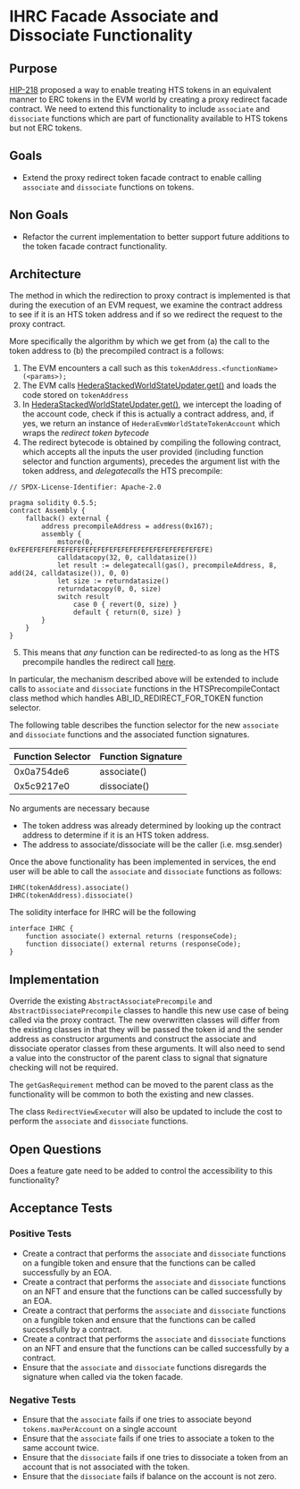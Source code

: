 # IHRC Facade Associate and Dissociate Functionality

## Purpose

[HIP-218](https://hips.hedera.com/hip/hip-218) proposed a way to enable treating HTS tokens in an equivalent manner
to ERC tokens in the EVM world by creating a proxy redirect facade contract.  We need to extend 
this functionality to include `associate` and `dissociate` functions which are part of functionality available to HTS tokens
but not ERC tokens.

## Goals

- Extend the proxy redirect token facade contract to enable calling `associate` and `dissociate` functions on tokens.

## Non Goals

- Refactor the current implementation to better support future additions to the token facade contract functionality.

## Architecture

The method in which the redirection to proxy contract is implemented is that during the execution of an EVM request, we examine the contract address to see
if it is an HTS token address and if so we redirect the request to the proxy contract.  

More specifically the algorithm by which we get from (a) the call to the token address to (b) the precompiled contract is a follows:
1. The EVM encounters a call such as this `tokenAddress.<functionName>(<params>);`
2. The EVM calls [HederaStackedWorldStateUpdater.get()](https://github.com/hashgraph/hedera-services/blob/29e49604eff059c6bc0c0a4dd2a738f194b32c04/hedera-node/hedera-mono-service/src/main/java/com/hedera/node/app/service/mono/store/contracts/HederaStackedWorldStateUpdater.java#L202) and loads the code stored on `tokenAddress`
3. In [HederaStackedWorldStateUpdater.get()](https://github.com/hashgraph/hedera-services/blob/29e49604eff059c6bc0c0a4dd2a738f194b32c04/hedera-node/hedera-mono-service/src/main/java/com/hedera/node/app/service/mono/store/contracts/HederaStackedWorldStateUpdater.java#L202), we intercept the loading of the account code, check if this is actually a contract address, and, if yes, we return an instance of `HederaEvmWorldStateTokenAccount` which wraps the _redirect token bytecode_
4. The redirect bytecode is obtained by compiling the following contract, which accepts all the inputs the user provided (including function selector and function arguments), precedes the argument list with the token address, and _delegatecalls_ the HTS precompile:
```
// SPDX-License-Identifier: Apache-2.0

pragma solidity 0.5.5;
contract Assembly {
	fallback() external {
		address precompileAddress = address(0x167);
		assembly {
			mstore(0, 0xFEFEFEFEFEFEFEFEFEFEFEFEFEFEFEFEFEFEFEFEFEFEFEFE)
			calldatacopy(32, 0, calldatasize())
			let result := delegatecall(gas(), precompileAddress, 8, add(24, calldatasize()), 0, 0)
			let size := returndatasize()
			returndatacopy(0, 0, size)
			switch result
				case 0 { revert(0, size) }
				default { return(0, size) }
		}
	}
}
```
5. This means that _any_ function can be redirected-to as long as the HTS precompile handles the redirect call [here](https://github.com/hashgraph/hedera-services/blob/29e49604eff059c6bc0c0a4dd2a738f194b32c04/hedera-node/hedera-mono-service/src/main/java/com/hedera/node/app/service/mono/store/contracts/precompile/HTSPrecompiledContract.java#L557). 

In particular, the mechanism described above will be extended to include calls to `associate` and `dissociate` functions in the HTSPrecompileContact class method which handles ABI_ID_REDIRECT_FOR_TOKEN function selector.

The following table describes the function selector for the new `associate` and `dissociate` functions and the associated function signatures.

| Function Selector | Function Signature |
|-------------------|--------------------|
| 0x0a754de6        | associate()        |
| 0x5c9217e0        | dissociate()       |

No arguments are necessary because 
- The token address was already determined by looking up the contract address to determine if it is an HTS token address.
- The address to associate/dissociate will be the caller (i.e. msg.sender)

Once the above functionality has been implemented in services, the end user will be able to call the `associate` and `dissociate` functions as follows:

```
IHRC(tokenAddress).associate()
IHRC(tokenAddress).dissociate()
```

The solidity interface for IHRC will be the following

```
interface IHRC {
    function associate() external returns (responseCode);
    function dissociate() external returns (responseCode);
}
```

## Implementation

Override the existing `AbstractAssociatePrecompile` and `AbstractDissociatePrecompile` classes to handle this new use case
of being called via the proxy contract.  The new overwritten classes will differ from the existing classes in that they will
be passed the token id and the sender address as constructor arguments and construct the associate and dissociate operator 
classes from these arguments.  It will also need to send a value into the constructor of the parent class to signal that
signature checking will not be required. 

The `getGasRequirement` method can be moved to the parent class as the functionality will be
common to both the existing and new classes. 

The class `RedirectViewExecutor` will also be updated to include the cost to perform the `associate` and `dissociate` functions.

## Open Questions

Does a feature gate need to be added to control the accessibility to this functionality?

## Acceptance Tests

### Positive Tests
- Create a contract that performs the `associate` and `dissociate` functions on a fungible token and ensure that the functions can be called successfully by an EOA.
- Create a contract that performs the `associate` and `dissociate` functions on an NFT and ensure that the functions can be called successfully by an EOA.
- Create a contract that performs the `associate` and `dissociate` functions on a fungible token and ensure that the functions can be called successfully by a contract.
- Create a contract that performs the `associate` and `dissociate` functions on an NFT and ensure that the functions can be called successfully by a contract.
- Ensure that the `associate` and `dissociate` functions disregards the signature when called via the token facade.

### Negative Tests
- Ensure that the `associate` fails if one tries to associate beyond `tokens.maxPerAccount` on a single account
- Ensure that the `associate` fails if one tries to associate a token to the same account twice.
- Ensure that the `dissociate` fails if one tries to dissociate a token from an account that is not associated with the token.
- Ensure that the `dissociate` fails if balance on the account is not zero.